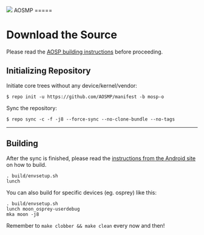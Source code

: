 <img src="https://github.com/AOSMP/manifest/raw/mosp-o/mosp_about_logo.png">
AOSMP
=====


Download the Source
===================

Please read the [AOSP building instructions](http://source.android.com/source/index.html) before proceeding.

Initializing Repository
-----------------------

Initiate core trees without any device/kernel/vendor:

    $ repo init -u https://github.com/AOSMP/manifest -b mosp-o

Sync the repository:

    $ repo sync -c -f -j8 --force-sync --no-clone-bundle --no-tags

***

Building
--------

After the sync is finished, please read the [instructions from the Android site](http://s.android.com/source/building.html) on how to build.

    . build/envsetup.sh
    lunch

You can also build for specific devices (eg. osprey) like this:

    . build/envsetup.sh
    lunch moon_osprey-userdebug
    mka moon -j8

Remember to `make clobber && make clean` every now and then!

